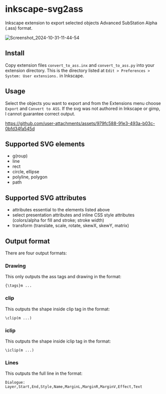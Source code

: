# inkscape-svg2ass

Inkscape extension to export selected objects Advanced SubStation Alpha (.ass) format.

![Screenshot_2024-10-31-11-44-54](https://github.com/user-attachments/assets/ef106948-1bc0-4c42-a91a-0e3b481e5e05)

## Install

Copy extension files `convert_to_ass.inx` and `convert_to_ass.py` into your extension directory. This is the directory listed at `Edit > Preferences > System: User extensions.` in Inkscape.

## Usage

Select the objects you want to export and from the Extensions menu choose `Export` and `Convert to ASS`. If the svg was not authored in Inkscape or gimp, I cannot guarantee correct output.

https://github.com/user-attachments/assets/979fc588-91e3-493a-b03c-0bfd34fa545d

## Supported SVG elements

- g(roup)
- line
- rect
- circle, ellipse
- polyline, polygon
- path

## Supported SVG attributes

- attributes essential to the elements listed above
- select presentation attributes and inline CSS style attributes
  (colors/alpha for fill and stroke; stroke width)
- transform (translate, scale, rotate, skewX, skewY, matrix)

## Output format

There are four output formats:

### Drawing

This only outputs the ass tags and drawing in the format:

```
{\tags}m ...
```

### clip

This outputs the shape inside clip tag in the format:

```
\clip(m ...)
```

### iclip

This outputs the shape inside iclip tag in the format:

```
\iclip(m ...)
```

### Lines

This outputs the full line in the format:

```
Dialogue: Layer,Start,End,Style,Name,MarginL,MarginR,MarginV,Effect,Text
```
